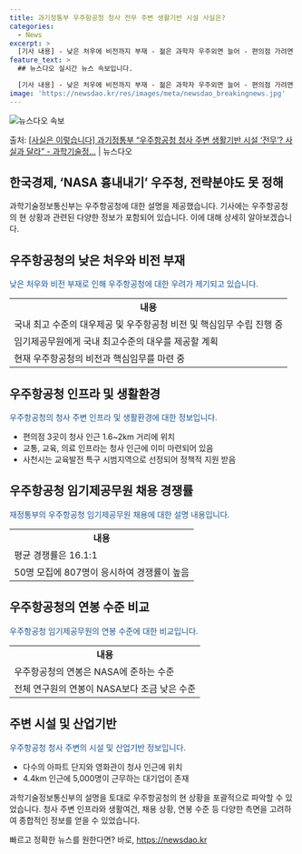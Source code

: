 ```yaml
---
title: 과기정통부 우주항공청 청사 전무 주변 생활기반 시설 사실은?
categories:
  - News
excerpt: >
  [기사 내용] - 낮은 처우에 비전까지 부재 - 젊은 과학자 우주외면 늘어 - 편의점 가려면 차로 20분 -…
feature_text: >
  ## 뉴스다오 실시간 뉴스 속보입니다.

  [기사 내용] - 낮은 처우에 비전까지 부재 - 젊은 과학자 우주외면 늘어 - 편의점 가려면 차로 20분 -…
image: 'https://newsdao.kr/res/images/meta/newsdao_breakingnews.jpg'
---
```


![뉴스다오 속보](https://newsdao.kr/res/images/meta/newsdao_breakingnews.jpg)

<p>출처: <a href="https://newsdao.kr/3451" rel="dofollow">[사실은 이렇습니다] 과기정통부 “우주항공청 청사 주변 생활기반 시설 ‘전무’? 사실과 달라” - 과학기술정…</a> | 뉴스다오</p>

<h2 data-ke-size="size26">한국경제, ‘NASA 흉내내기’ 우주청, 전략분야도 못 정해</h2>
<p data-ke-size="size16">과학기술정보통신부는 우주항공청에 대한 설명을 제공했습니다. 기사에는 우주항공청의 현 상황과 관련된 다양한 정보가 포함되어 있습니다. 이에 대해 상세히 알아보겠습니다.</p>

<h2 data-ke-size="size24">우주항공청의 낮은 처우와 비전 부재</h2>
<p data-ke-size="size16"><span style="color: #1a5490;">낮은 처우와 비전 부재로 인해 우주항공청에 대한 우려가 제기되고 있습니다.</span></p>
<table>
	<tr>
    	<td style="text-align: center; height: 17px;"><b>내용</b></td>
    </tr>
	<tr>
    	<td>국내 최고 수준의 대우제공 및 우주항공청 비전 및 핵심임무 수립 진행 중</td>
    </tr>
	<tr>
    	<td>임기제공무원에게 국내 최고수준의 대우를 제공할 계획</td>
    </tr>
	<tr>
    	<td>현재 우주항공청의 비전과 핵심임무를 마련 중</td>
    </tr>
</table>

<h2 data-ke-size="size24">우주항공청 인프라 및 생활환경</h2>
<p data-ke-size="size16"><span style="color: #1a5490;">우주항공청의 청사 주변 인프라 및 생활환경에 대한 정보입니다.</span></p>
<ul>
	<li>편의점 3곳이 청사 인근 1.6~2km 거리에 위치</li>
	<li>교통, 교육, 의료 인프라는 청사 인근에 이미 마련되어 있음</li>
	<li>사천시는 교육발전 특구 시범지역으로 선정되어 정책적 지원 받음</li>
</ul>

<h2 data-ke-size="size24">우주항공청 임기제공무원 채용 경쟁률</h2>
<p data-ke-size="size16"><span style="color: #1a5490;">재정통부의 우주항공청 임기제공무원 채용에 대한 설명 내용입니다.</span></p>
<table>
	<tr>
    	<td style="text-align: center; height: 17px;"><b>내용</b></td>
    </tr>
	<tr>
    	<td>평균 경쟁률은 16.1:1</td>
    </tr>
	<tr>
    	<td>50명 모집에 807명이 응시하여 경쟁률이 높음</td>
    </tr>
</table>

<h2 data-ke-size="size24">우주항공청의 연봉 수준 비교</h2>
<p data-ke-size="size16"><span style="color: #1a5490;">우주항공청 임기제공무원의 연봉 수준에 대한 비교입니다.</span></p>
<table>
	<tr>
    	<td style="text-align: center; height: 17px;"><b>내용</b></td>
    </tr>
	<tr>
    	<td>우주항공청의 연봉은 NASA에 준하는 수준</td>
    </tr>
	<tr>
    	<td>전체 연구원의 연봉이 NASA보다 조금 낮은 수준</td>
    </tr>
</table>

<h2 data-ke-size="size24">주변 시설 및 산업기반</h2>
<p data-ke-size="size16"><span style="color: #1a5490;">우주항공청 청사 주변의 시설 및 산업기반 정보입니다.</span></p>
<ul>
	<li>다수의 아파트 단지와 영화관이 청사 인근에 위치</li>
	<li>4.4km 인근에 5,000명이 근무하는 대기업이 존재</li>
</ul>

<p data-ke-size="size16">과학기술정보통신부의 설명을 토대로 우주항공청의 현 상황을 포괄적으로 파악할 수 있었습니다. 청사 주변 인프라와 생활여건, 채용 상황, 연봉 수준 등 다양한 측면을 고려하여 종합적인 정보를 얻을 수 있었습니다.</p> 

빠르고 정확한 뉴스를 원한다면? 바로, <a href="https://newsdao.kr" rel="dofollow">https://newsdao.kr</a>


